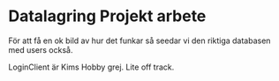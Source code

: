 # Datalagring Projekt arbete
För att få en ok bild av hur det funkar så seedar vi den riktiga databasen med users också.

LoginClient är Kims Hobby grej. Lite off track. 
